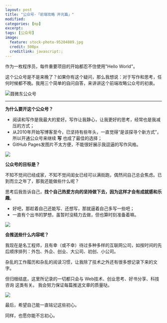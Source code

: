 ```yaml
---
layout: post
title: "公众号-「前端攻略 开光篇」"
modified:
categories: [mp]
excerpt:
tags: [公众号]
image:
  feature: stock-photo-95204889.jpg
  credit: 500px
  creditlink: javascript:;
---
```


作为一枚程序员，每件重要项目的开始都忍不住使用"Hello World"。

这个公众号是不是来晚了？如果你有这个疑问，那么我想说：对于写作和思考，任何时候都不晚。我用三个简单的自问自答，来讲讲这个前端攻略公众号的初衷。

![聂微东公众号](http://www.fefork.com/images/qrcode.jpg)

---

**为什么要开这个公众号？**

- 阅读和写作是我最大的爱好。写作让我静心，让我更好的思考，经常也是我减压的方式；
- 从2010年开始写博客至今，已坚持有些年头，一直觉得“是该探寻个新方式”，所以开通公众号来继续 **写** 也成了最佳的选择；
- GitHub Pages发图片不太方便，不能很好展示我逗逼的写作风格。

![](http://www.fefork.com/images/em/jinguanzhang/33.jpg)

**公众号的目标是？**

不知不觉间已经成家，不知不觉间闺女已经可以满街跑，偶然间自己总会焦虑。已到而立之年了，那我还能做些什么呢？

思考后我告诉自己，**找个自己热爱方向的坚持做下去，因为这样才会有成就感和乐趣**。

- 好吧，那趁着自己还能写、还想写，那就逼着自己多写一些吧；
- 一直有个出书的梦想，虽暂时没精力去做，但也算时刻准备着嘛。

![](http://www.fefork.com/images/em/jinguanzhang/43.jpg)

**会推送些什么内容呢？**

我现在是名工程师，且有幸（或不幸）待过多种多样的互联网公司，如按时间的先后顺序排列：外包、外企、创业、大公司、初创、小公司。

杂乱的工作履历和杂乱的阅读习惯，让我除了技术之外还有很多想记录下来的文字。

但归根结底，这里所记录的一切都只会与 Web技术、创业思考、好书分享、科技咨询 这类有关。
我会努力保证每篇推送文章的质量哒。

![](http://www.fefork.com/images/em/baozou/247.jpg)

最后，希望自己能一直铭记这些初心。

同样，也愿你能不忘初心。
